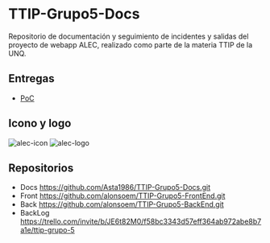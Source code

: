 # TTIP-Grupo5-Docs
Repositorio de documentación y seguimiento de incidentes y salidas del proyecto de webapp ALEC, realizado como parte de la materia TTIP de la UNQ.

## Entregas
- [PoC](https://github.com/Asta1986/TTIP-Grupo5-Docs/wiki/Prueba-de-concepto)

## Icono y logo
![alec-icon](https://user-images.githubusercontent.com/9277139/132516632-b4b56bdb-1c06-4aaa-88c0-5eaf8e961f2c.png)
![alec-logo](https://user-images.githubusercontent.com/9277139/132516831-4ea56191-8dba-4629-98d7-f60c39890027.png)

## Repositorios
 - Docs https://github.com/Asta1986/TTIP-Grupo5-Docs.git
 - Front https://github.com/alonsoem/TTIP-Grupo5-FrontEnd.git
 - Back https://github.com/alonsoem/TTIP-Grupo5-BackEnd.git
 - BackLog https://trello.com/invite/b/JE6t82M0/f58bc3343d57eff364ab972abe8b7a1e/ttip-grupo-5
